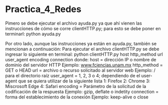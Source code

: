 # Practica_4_Redes
Pimero se debe ejecutar el archivo ayuda.py ya que ahí vienen las instrucciones de cómo se corre clientHTTP.py; para esto se debe poner en terminarl:
python ayuda.py

Por otro lado, aunque las instrucciones ya están en ayuda.py, también se mencionan a continuación:
Para ejecutar el archivo clientHTTP.py se debe ingresar lo siguiente en terminal:
python clientHTTP.py host http_method url user_agent encoding connection
donde:
host = dirección IP o nombre de dominio del servidor HTTP
  Ejemplo: www.fciencias.unam.mx
http_method = GET o HEAD
url = archivo o recurso solicitado al servidor web
  Ejemplo: / para el directorio raíz
user_agent = 1, 2, 3 o 4; dependiendo de el user-agent que se quiera utilizar de la siguiente lista
    1: Firefox
    2: Chrome
    3: Miscrosoft Edge
    4: Safari
encoding = Parámetro de la solicitud de la codificación de la respuesta
  Ejemplo: gzip, deflate o indetity
connection = forma del establecimiento de la conexión
  Ejemplo: keep-alive o close
